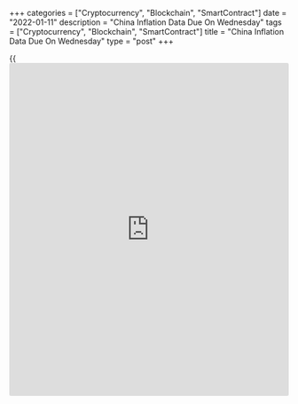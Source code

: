 +++
categories = ["Cryptocurrency", "Blockchain", "SmartContract"]
date = "2022-01-11"
description = "China Inflation Data Due On Wednesday"
tags = ["Cryptocurrency", "Blockchain", "SmartContract"]
title = "China Inflation Data Due On Wednesday"
type = "post"
+++

{{<iframe id="large-banner" src="https://www.bounty.group/#slide=7.0" width="100%" height="600" scrolling="no" style="border: 0px solid rgb(216, 221, 230); border-radius: 3px;">}}

China will on Wednesday release December figures for consumer and
producer prices, highlighting a modest day for Asia-Pacific economic
activity.

Overall inflation is expected to add 0.2 percent on month and 1.8
percent on year, slowing from 0.4 percent on month and 2.3 percent on
year in November. Producer prices are called higher by 11.1 percent on
year, down from 12.9 percent in the previous month.

Japan will see November results for current account and December data
for bank lending and the eco watchers survey.

The current account is expected to show a surplus of 585 billion yen,
down from 1.018 trillion yen in October. Bank lending was up 0.6 percent
on year in November, while the eco watchers survey for current
conditions had a score of 56.3 and the outlook was at 53.4.

South Korea will provide December results for unemployment; in November,
the jobless rate was 3.1 percent.

For comments and feedback [contact](https://www.playgroundfx.com/contact/): editorial@rtt[news](https://www.letsplayfx.com/blog/forex-news-website/).com

[Economic News][1]

 **What parts of the world are seeing the best (and worst) economic
performances lately? Click[here][2] to check out our [Econ Scorecard][2]
and find out! See up-to-the-moment [ranking](https://www.playgroundfx.com/blog/crypto-exchange-ranking/)s for the best and worst
performers in [GDP][3], [unemployment rate][4], [inflation][5] and much
more.**

   1. www.rtt[news](https://www.letsplayfx.com/blog/forex-news-website/).com/Content/EconomicNews.aspx
   2. www.rtt[news](https://www.letsplayfx.com/blog/forex-news-website/).com/economic-scorecard/world-rank/industrial-production/highest-performance.aspx
   3. www.rtt[news](https://www.letsplayfx.com/blog/forex-news-website/).com/economic-scorecard/world-rank/GDP/highest-performance.aspx
   4. www.rtt[news](https://www.letsplayfx.com/blog/forex-news-website/).com/economic-scorecard/world-rank/unemployment-rate/lowest-performance.aspx
   5. www.rtt[news](https://www.letsplayfx.com/blog/forex-news-website/).com/economic-scorecard/world-rank/CPI/highest-performance.aspx